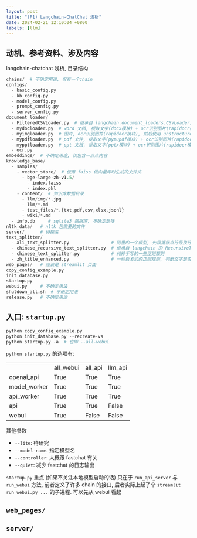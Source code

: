 ```yaml
---
layout: post
title: "(P1) Langchain-ChatChat 浅析"
date: 2024-02-21 12:10:04 +0800
labels: [llm]
---
```


## 动机、参考资料、涉及内容

langchain-chatchat 浅析, 目录结构

```python
chains/  # 不确定用途, 仅有一个chain
configs/ 
  - basic_config.py
  - kb_config.py
  - model_config.py
  - prompt_config.py
  - server_config.py
document_loader/
  - FilteredCSVLoader.py  # 继承自 langchain.document_loaders.CSVLoader, 读取特定一列作为 content, 指定一列作为 source, 若干列为 metadata
  - mydocloader.py  # word 文档, 提取文字(docx模块) + ocr识别图片(rapidocr模块), 然后使用 unstructured.partition.text.partition_text 切分
  - myimgloader.py  # 图片, ocr识别图片(rapidocr模块), 然后使用 unstructured.partition.text.partition_text 切分
  - mypdfloader.py  # pdf 文件, 提取文字(pymupdf模块) + ocr识别图片(rapidocr模块), 然后使用 unstructured.partition.text.partition_text 切分
  - mypptloader.py  # ppt 文档, 提取文字(pptx模块) + ocr识别图片(rapidocr模块), 然后使用 unstructured.partition.text.partition_text 切分
  - ocr.py
embeddings/  # 不确定用途, 仅包含一点点内容
knowledge_base/
  - samples/
    - vector_store/  # 使用 faiss 做向量库时生成的文件夹
      - bge-large-zh-v1.5/
        - index.faiss
        - index.pkl
    - content/  # 知识库数据目录
      - llm/img/*.jpg
      - llm/*.md
      - test_files/*.{txt,pdf,csv,xlsx,jsonl}
      - wiki/*.md
  - info.db     # sqlite3 数据库, 不确定是啥
nltk_data/   # nltk 包需要的文件
server/      # 待探索
text_splitter/
  - ali_text_splitter.py                # 阿里的一个模型, 先根据标点符号换行符切为子句, 然后每个子句打一个二分类标签, 根据子句然后切割原始句子
  - chinese_recursive_text_splitter.py  # 继承自 langchain 的 RecursiveTextSplitter, 补充设置了一些标点符号作为默认分割符, 然后可能做了些不是太要紧的小逻辑修改
  - chinese_text_splitter.py            # 纯粹手写的一些正则规则
  - zh_title_enhanced.py                # 一些启发式的正则规则, 判断文字是否是标题, 此函数用在 server 目录里的一些地方
web_pages/   # 应该是 streamlit 页面
copy_config_example.py
init_database.py
startup.py
webui.py     # 不确定用法
shutdown_all.sh  # 不确定用法
release.py   # 不确定用途
```

## 入口: `startup.py`

```python
python copy_config_example.py
python init_database.py --recreate-vs
python startup.py -a  # 也即 --all-webui
```

`python startup.py` 的选项有:

<table>
<th>
    <td>all_webui</td>
    <td>all_api</td>
    <td>llm_api</td>
</th>
<tr>
    <td>openai_api</td>
    <td>True</td>
    <td>True</td>
    <td>True</td>
</tr>
<tr>
    <td>model_worker</td>
    <td>True</td>
    <td>True</td>
    <td>True</td>
</tr>
<tr>
    <td>api_worker</td>
    <td>True</td>
    <td>True</td>
    <td>True</td>
</tr>
<tr>
    <td>api</td>
    <td>True</td>
    <td>True</td>
    <td>False</td>
</tr>
<tr>
    <td>webui</td>
    <td>True</td>
    <td>False</td>
    <td>False</td>
</tr>
</table>

其他参数

- `--lite`: 待研究
- `--model-name`: 指定模型名
- `--controller`: 大概跟 fastchat 有关
- `--quiet`: 减少 fastchat 的日志输出

`startup.py` 重点 (如果不关注本地模型启动的话) 只在于 `run_api_server` 与 `run_webui` 方法, 前者定义了许多 chain 的接口, 后者实际上起了个 `streamlit run webui.py ...` 的子进程. 可以先从 webui 看起

## `web_pages/`

## `server/`

